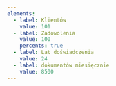 ```yaml
---
elements:
  - label: Klientów
    value: 101
  - label: Zadowolenia
    value: 100
    percents: true
  - label: Lat doświadczenia
    value: 24
  - label: dokumentów miesięcznie
    value: 8500
---
```

